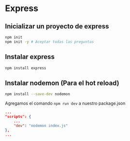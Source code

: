 # Express

## Inicializar un proyecto de express

```bash
npm init
npm init -y # Aceptar todas las preguntas
```

## Instalar express

```bash
npm install express
```

## Instalar nodemon (Para el hot reload)

```bash
npm install --save-dev nodemon
```

Agregamos el comando `npm run dev` a nuestro package.json
```json
...
"scripts": {
    ...
    "dev": "nodemon index.js"
},
...
```